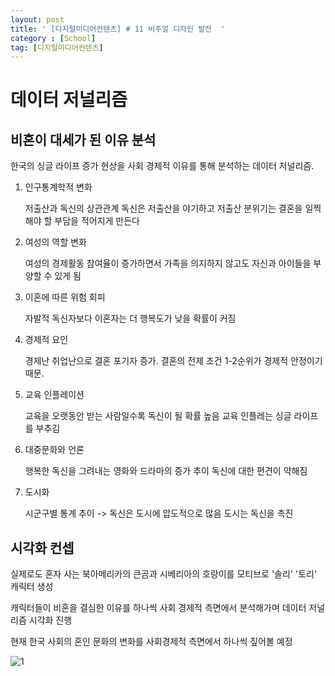 ```yaml
---
layout: post
title: ' [디지털미디어컨텐츠] # 11 비주얼 디자인 발전  '
category : [School]
tag: [디지털미디어컨텐츠]
---
```


# 데이터 저널리즘 

## 비혼이 대세가 된 이유 분석

한국의 싱글 라이프 증가 현상을 사회 경제적 이유를 통해 분석하는 데이터 저널리즘.   

1. 인구통계학적 변화 

	저출산과 독신의 상관관계 
	독신은 저출산을 야기하고 저출산 분위기는 결혼을 일찍 해야 할 부담을 적어지게 만든다 

2. 여성의 역할 변화 

	여성의 경제활동 참여율이 증가하면서 가족을 의지하지 않고도 자신과 아이들을 부양할 수 있게 됨 

3. 이혼에 따른 위험 회피 

	자발적 독신자보다 이혼자는 더 행복도가 낮을 확률이 커짐   

4. 경제적 요인 
	
	경제난 취업난으로 결혼 포기자 증가. 
	결혼의 전제 조건 1-2순위가 경제적 안정이기 때문.

5. 교육 인플레이션 

	교육을 오랫동안 받는 사람일수록 독신이 될 확률 높음
	교육 인플레는 싱글 라이프를 부추김 

6. 대중문화와 언론

	행복한 독신을 그려내는 영화와 드라마의 증가 추이 
	독신에 대한 편견이 약해짐 

7. 도시화 

	시군구별 통계 추이 -> 독신은 도시에 압도적으로 많음
	도시는 독신을 촉진 


## 시각화 컨셉 

실제로도 혼자 사는 북아메리카의 큰곰과 시베리아의 호랑이를 모티브로 '솔리' '토리' 캐릭터 생성    

캐릭터들이 비혼을 결심한 이유를 하나씩 사회 경제적 측면에서 분석해가며 데이터 저널리즘 시각화 진행 

현재 한국 사회의 혼인 문화의 변화를 사회경제적 측면에서 하나씩 짚어볼 예정    

![1](https://i.imgur.com/eVHFlBB.jpg)     













